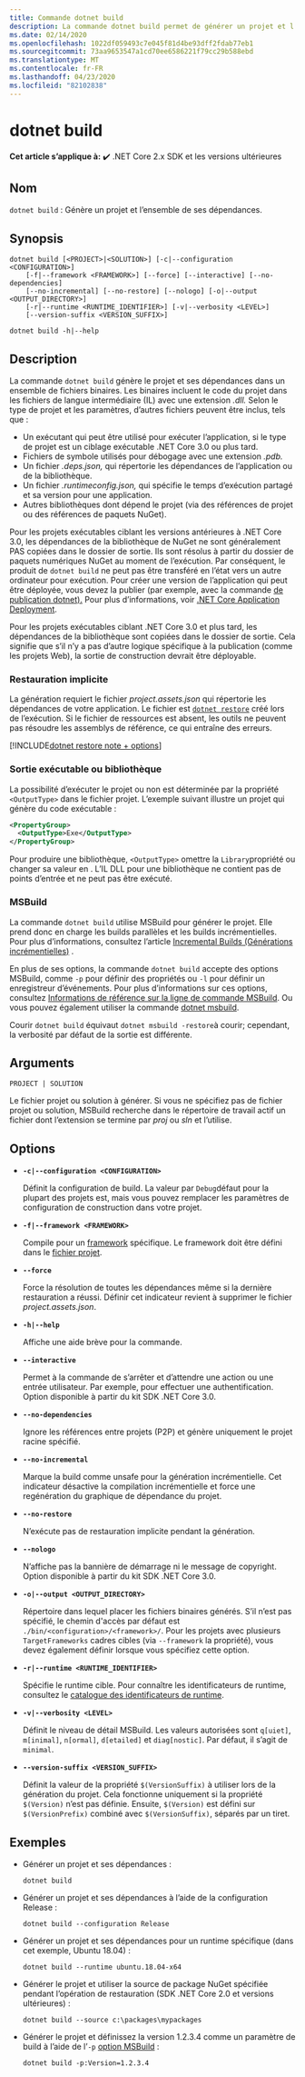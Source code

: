 ```yaml
---
title: Commande dotnet build
description: La commande dotnet build permet de générer un projet et l’ensemble de ses dépendances.
ms.date: 02/14/2020
ms.openlocfilehash: 1022df059493c7e045f81d4be93dff2fdab77eb1
ms.sourcegitcommit: 73aa9653547a1cd70ee6586221f79cc29b588ebd
ms.translationtype: MT
ms.contentlocale: fr-FR
ms.lasthandoff: 04/23/2020
ms.locfileid: "82102838"
---
```

# <a name="dotnet-build"></a>dotnet build

**Cet article s’applique à:** ✔️ .NET Core 2.x SDK et les versions ultérieures

## <a name="name"></a>Nom

`dotnet build` : Génère un projet et l’ensemble de ses dépendances.

## <a name="synopsis"></a>Synopsis

```dotnetcli
dotnet build [<PROJECT>|<SOLUTION>] [-c|--configuration <CONFIGURATION>]
    [-f|--framework <FRAMEWORK>] [--force] [--interactive] [--no-dependencies]
    [--no-incremental] [--no-restore] [--nologo] [-o|--output <OUTPUT_DIRECTORY>]
    [-r|--runtime <RUNTIME_IDENTIFIER>] [-v|--verbosity <LEVEL>]
    [--version-suffix <VERSION_SUFFIX>]

dotnet build -h|--help
```

## <a name="description"></a>Description

La commande `dotnet build` génère le projet et ses dépendances dans un ensemble de fichiers binaires. Les binaires incluent le code du projet dans les fichiers de langue intermédiaire (IL) avec une extension *.dll.*  Selon le type de projet et les paramètres, d’autres fichiers peuvent être inclus, tels que :

- Un exécutant qui peut être utilisé pour exécuter l’application, si le type de projet est un ciblage exécutable .NET Core 3.0 ou plus tard.
- Fichiers de symbole utilisés pour débogage avec une extension *.pdb.*
- Un fichier *.deps.json,* qui répertorie les dépendances de l’application ou de la bibliothèque.
- Un fichier *.runtimeconfig.json,* qui spécifie le temps d’exécution partagé et sa version pour une application.
- Autres bibliothèques dont dépend le projet (via des références de projet ou des références de paquets NuGet).

Pour les projets exécutables ciblant les versions antérieures à .NET Core 3.0, les dépendances de la bibliothèque de NuGet ne sont généralement PAS copiées dans le dossier de sortie.  Ils sont résolus à partir du dossier de paquets numériques NuGet au moment de l’exécution. Par conséquent, le produit de `dotnet build` ne peut pas être transféré en l’état vers un autre ordinateur pour exécution. Pour créer une version de l’application qui peut être déployée, vous devez la publier (par exemple, avec la commande [de publication dotnet).](dotnet-publish.md) Pour plus d’informations, voir [.NET Core Application Deployment](../deploying/index.md).

Pour les projets exécutables ciblant .NET Core 3.0 et plus tard, les dépendances de la bibliothèque sont copiées dans le dossier de sortie. Cela signifie que s’il n’y a pas d’autre logique spécifique à la publication (comme les projets Web), la sortie de construction devrait être déployable.

### <a name="implicit-restore"></a>Restauration implicite

La génération requiert le fichier *project.assets.json* qui répertorie les dépendances de votre application. Le fichier est [`dotnet restore`](dotnet-restore.md) créé lors de l’exécution. Si le fichier de ressources est absent, les outils ne peuvent pas résoudre les assemblys de référence, ce qui entraîne des erreurs.

[!INCLUDE[dotnet restore note + options](~/includes/dotnet-restore-note-options.md)]

### <a name="executable-or-library-output"></a>Sortie exécutable ou bibliothèque

La possibilité d’exécuter le projet ou non est déterminée par la propriété `<OutputType>` dans le fichier projet. L’exemple suivant illustre un projet qui génère du code exécutable :

```xml
<PropertyGroup>
  <OutputType>Exe</OutputType>
</PropertyGroup>
```

Pour produire une bibliothèque, `<OutputType>` omettre la `Library`propriété ou changer sa valeur en . L’IL DLL pour une bibliothèque ne contient pas de points d’entrée et ne peut pas être exécuté.

### <a name="msbuild"></a>MSBuild

La commande `dotnet build` utilise MSBuild pour générer le projet. Elle prend donc en charge les builds parallèles et les builds incrémentielles. Pour plus d’informations, consultez l’article [Incremental Builds (Générations incrémentielles)](/visualstudio/msbuild/incremental-builds) .

En plus de ses options, la commande `dotnet build` accepte des options MSBuild, comme `-p` pour définir des propriétés ou `-l` pour définir un enregistreur d’événements. Pour plus d’informations sur ces options, consultez [Informations de référence sur la ligne de commande MSBuild](/visualstudio/msbuild/msbuild-command-line-reference). Ou vous pouvez également utiliser la commande [dotnet msbuild](dotnet-msbuild.md).

Courir `dotnet build` équivaut `dotnet msbuild -restore`à courir; cependant, la verbosité par défaut de la sortie est différente.

## <a name="arguments"></a>Arguments

`PROJECT | SOLUTION`

Le fichier projet ou solution à générer. Si vous ne spécifiez pas de fichier projet ou solution, MSBuild recherche dans le répertoire de travail actif un fichier dont l’extension se termine par *proj* ou *sln* et l’utilise.

## <a name="options"></a>Options

- **`-c|--configuration <CONFIGURATION>`**

  Définit la configuration de build. La valeur par `Debug`défaut pour la plupart des projets est, mais vous pouvez remplacer les paramètres de configuration de construction dans votre projet.

- **`-f|--framework <FRAMEWORK>`**

  Compile pour un [framework](../../standard/frameworks.md) spécifique. Le framework doit être défini dans le [fichier projet](csproj.md).

- **`--force`**

  Force la résolution de toutes les dépendances même si la dernière restauration a réussi. Définir cet indicateur revient à supprimer le fichier *project.assets.json*.

- **`-h|--help`**

  Affiche une aide brève pour la commande.

- **`--interactive`**

  Permet à la commande de s’arrêter et d’attendre une action ou une entrée utilisateur. Par exemple, pour effectuer une authentification. Option disponible à partir du kit SDK .NET Core 3.0.

- **`--no-dependencies`**

  Ignore les références entre projets (P2P) et génère uniquement le projet racine spécifié.

- **`--no-incremental`**

  Marque la build comme unsafe pour la génération incrémentielle. Cet indicateur désactive la compilation incrémentielle et force une regénération du graphique de dépendance du projet.

- **`--no-restore`**

  N’exécute pas de restauration implicite pendant la génération.

- **`--nologo`**

  N’affiche pas la bannière de démarrage ni le message de copyright. Option disponible à partir du kit SDK .NET Core 3.0.

- **`-o|--output <OUTPUT_DIRECTORY>`**

  Répertoire dans lequel placer les fichiers binaires générés. S’il n’est pas spécifié, le chemin d'accès par défaut est `./bin/<configuration>/<framework>/`.  Pour les projets avec plusieurs `TargetFrameworks` cadres cibles (via `--framework` la propriété), vous devez également définir lorsque vous spécifiez cette option.

- **`-r|--runtime <RUNTIME_IDENTIFIER>`**

  Spécifie le runtime cible. Pour connaître les identificateurs de runtime, consultez le [catalogue des identificateurs de runtime](../rid-catalog.md).

- **`-v|--verbosity <LEVEL>`**

  Définit le niveau de détail MSBuild. Les valeurs autorisées sont `q[uiet]`, `m[inimal]`, `n[ormal]`, `d[etailed]` et `diag[nostic]`. Par défaut, il s’agit de `minimal`.

- **`--version-suffix <VERSION_SUFFIX>`**

  Définit la valeur de la propriété `$(VersionSuffix)` à utiliser lors de la génération du projet. Cela fonctionne uniquement si la propriété `$(Version)` n’est pas définie. Ensuite, `$(Version)` est défini sur `$(VersionPrefix)` combiné avec `$(VersionSuffix)`, séparés par un tiret.

## <a name="examples"></a>Exemples

- Générer un projet et ses dépendances :

  ```dotnetcli
  dotnet build
  ```

- Générer un projet et ses dépendances à l’aide de la configuration Release :

  ```dotnetcli
  dotnet build --configuration Release
  ```

- Générer un projet et ses dépendances pour un runtime spécifique (dans cet exemple, Ubuntu 18.04) :

  ```dotnetcli
  dotnet build --runtime ubuntu.18.04-x64
  ```

- Générer le projet et utiliser la source de package NuGet spécifiée pendant l’opération de restauration (SDK .NET Core 2.0 et versions ultérieures) :

  ```dotnetcli
  dotnet build --source c:\packages\mypackages
  ```

- Générer le projet et définissez la version 1.2.3.4 comme un paramètre de build à l’aide de l’`-p` [option MSBuild](#msbuild) :

  ```dotnetcli
  dotnet build -p:Version=1.2.3.4
  ```
